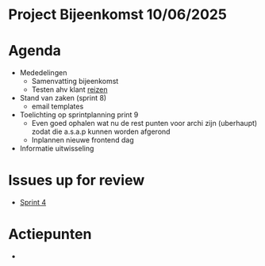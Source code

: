 # Project Bijeenkomst 10/06/2025

# Agenda
- Mededelingen
    - Samenvatting bijeenkomst
    - Testen ahv klant [reizen](https://github.com/VNG-Realisatie/Softwarecatalogus/blob/documentation/docs/klantreis_leverancier.md) 
- Stand van zaken (sprint 8)
    - email templates
- Toelichting op sprintplanning print 9
    - Even goed ophalen wat nu de rest punten voor archi zijn (uberhaupt) zodat die a.s.a.p kunnen worden afgerond
    - Inplannen nieuwe frontend dag
- Informatie uitwisseling

# Issues up for review
- [Sprint 4](https://github.com/orgs/VNG-Realisatie/projects/17/views/3?filterQuery=status%3AReview+assignee%3Amarkbacker%2CMakkmetp) 

# Actiepunten

- 

